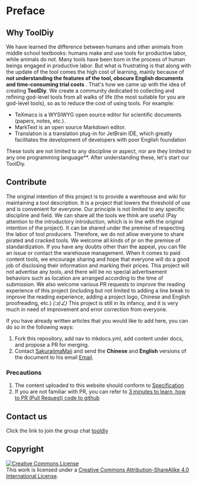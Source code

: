 # Preface

## Why ToolDiy

We have learned the difference between humans and other animals from middle school textbooks: humans make and use tools for productive labor, while animals do not. Many tools have been born in the process of human beings engaged in productive labor. But what is frustrating is that along with the update of the tool comes the high cost of learning, mainly because of **not understanding the features of the tool, obscure English documents and time-consuming trial costs** . That's how we came up with the idea of creating **ToolDiy**. We create a community dedicated to collecting and refining god-level tools from all walks of life (the most suitable for you are god-level tools), so as to reduce the cost of using tools. For example:

- TeXmacs is a WYSIWYG open source editor for scientific documents (papers, notes, etc.).
- MarkText is an open source Markdown editor.
- Translation is a translation plug-in for JetBrain IDE, which greatly facilitates the development of developers with poor English foundation

These tools are not limited to any discipline or aspect, nor are they limited to any one programming language**. After understanding these, let's start our ToolDiy.

## Contribute

The original intention of this project is to provide a warehouse and wiki for maintaining a tool description. It is a project that lowers the threshold of use and is convenient for everyone. Our principle is not limited to any specific discipline and field. We can share all the tools we think are useful (Pay attention to the introductory introduction, which is in line with the original intention of the project). It can be shared under the premise of respecting the labor of tool producers. Therefore, we do not allow everyone to share pirated and cracked tools. We welcome all kinds of pr on the premise of standardization. If you have any doubts other than the appeal, you can file an issue or contact the warehouse management. When it comes to paid content tools, we encourage sharing and hope that everyone will do a good job of disclosing their information and marking their prices. This project will not advertise any tools, and there will be no special advertisement behaviors such as location are arranged according to the time of submission. We also welcome various PR requests to improve the reading experience of this project (including but not limited to adding a line break to improve the reading experience, adding a project logo, Chinese and English proofreading, etc.) _(:з)∠)_ This project is still in its infancy, and it is very much in need of improvement and error correction from everyone.

If you have already written articles that you would like to add here, you can do so in the following ways:

1. Fork this repository, add nav to mkdocs.yml, add content under docs, and propose a PR for merging.
2. Contact [SakurajimaMaii](https://github.com/SakurajimaMaii) and send the **Chinese** and **English** versions of the document to his email <a href="mailto:guihy2019@gmail.com ">Email</a>.

### Precautions

1. The content uploaded to this website should conform to [Specification](https://cargo-youth.github.io/ToolDiy/specification/specification/)
2. If you are not familiar with PR, you can refer to [3 minutes to learn, how to PR (Pull Request) code to github](https://github.com/any86/Notes/issues/22)

## Contact us

Click the link to join the group chat [tooldiy](https://jq.qq.com/?_wv=1027&k=QCT1smVY)

## Copyright

<a rel="license" href="http://creativecommons.org/licenses/by-sa/4.0/"><img alt="Creative Commons License" style="border-width:0" src="https://i.creativecommons.org/l/by-sa/4.0/88x31.png" /></a><br />This work is licensed under a <a rel="license" href="http://creativecommons.org/licenses/by-sa/4.0/">Creative Commons Attribution-ShareAlike 4.0 International License</a>.
